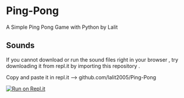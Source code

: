 # Ping-Pong
A Simple Ping Pong Game with Python by Lalit

## Sounds
If you cannot download or run the sound files right in your browser , try downloading it from repl.it by importing this repository .

Copy and paste it in repl.it --> github.com/lalit2005/Ping-Pong

[![Run on Repl.it](https://repl.it/badge/github/lalit2005/Ping-Pong)](https://repl.it/github/lalit2005/Ping-Pong)